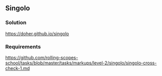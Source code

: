 ## Singolo

### Solution
https://doher.github.io/singolo

### Requirements

https://github.com/rolling-scopes-school/tasks/blob/master/tasks/markups/level-2/singolo/singolo-cross-check-1.md


